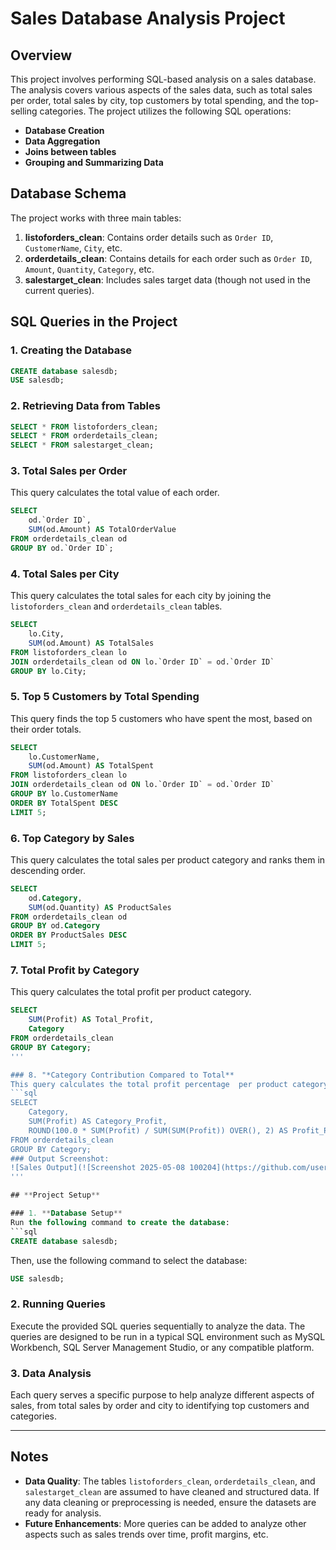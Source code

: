 
# **Sales Database Analysis Project**

## **Overview**
This project involves performing SQL-based analysis on a sales database. The analysis covers various aspects of the sales data, such as total sales per order, total sales by city, top customers by total spending, and the top-selling categories. The project utilizes the following SQL operations:
- **Database Creation**
- **Data Aggregation**
- **Joins between tables**
- **Grouping and Summarizing Data**

## **Database Schema**
The project works with three main tables:

1. **listoforders_clean**: Contains order details such as `Order ID`, `CustomerName`, `City`, etc.
2. **orderdetails_clean**: Contains details for each order such as `Order ID`, `Amount`, `Quantity`, `Category`, etc.
3. **salestarget_clean**: Includes sales target data (though not used in the current queries).

## **SQL Queries in the Project**

### 1. **Creating the Database**
```sql
CREATE database salesdb;
USE salesdb;
```

### 2. **Retrieving Data from Tables**
```sql
SELECT * FROM listoforders_clean;
SELECT * FROM orderdetails_clean;
SELECT * FROM salestarget_clean;
```

### 3. **Total Sales per Order**
This query calculates the total value of each order.
```sql
SELECT 
    od.`Order ID`,
    SUM(od.Amount) AS TotalOrderValue
FROM orderdetails_clean od
GROUP BY od.`Order ID`;
```

### 4. **Total Sales per City**
This query calculates the total sales for each city by joining the `listoforders_clean` and `orderdetails_clean` tables.
```sql
SELECT 
    lo.City,
    SUM(od.Amount) AS TotalSales
FROM listoforders_clean lo
JOIN orderdetails_clean od ON lo.`Order ID` = od.`Order ID`
GROUP BY lo.City;
```

### 5. **Top 5 Customers by Total Spending**
This query finds the top 5 customers who have spent the most, based on their order totals.
```sql
SELECT 
    lo.CustomerName,
    SUM(od.Amount) AS TotalSpent
FROM listoforders_clean lo
JOIN orderdetails_clean od ON lo.`Order ID` = od.`Order ID`
GROUP BY lo.CustomerName
ORDER BY TotalSpent DESC
LIMIT 5;
```

### 6. **Top Category by Sales**
This query calculates the total sales per product category and ranks them in descending order.
```sql
SELECT 
    od.Category,
    SUM(od.Quantity) AS ProductSales
FROM orderdetails_clean od
GROUP BY od.Category
ORDER BY ProductSales DESC
LIMIT 5;
```

### 7. **Total Profit by Category**
This query calculates the total profit per product category.
```sql
SELECT 
    SUM(Profit) AS Total_Profit,
    Category
FROM orderdetails_clean
GROUP BY Category;
'''

### 8. "*Category Contribution Compared to Total**
This query calculates the total profit percentage  per product category.
```sql
SELECT 
    Category,
    SUM(Profit) AS Category_Profit,
    ROUND(100.0 * SUM(Profit) / SUM(SUM(Profit)) OVER(), 2) AS Profit_Percentage
FROM orderdetails_clean
GROUP BY Category;
### Output Screenshot:
![Sales Output](![Screenshot 2025-05-08 100204](https://github.com/user-attachments/assets/ac94f048-c64e-4090-8b48-c3fbf4a27242)
'''

## **Project Setup**

### 1. **Database Setup**
Run the following command to create the database:
```sql
CREATE database salesdb;
```
Then, use the following command to select the database:
```sql
USE salesdb;
```

### 2. **Running Queries**
Execute the provided SQL queries sequentially to analyze the data. The queries are designed to be run in a typical SQL environment such as MySQL Workbench, SQL Server Management Studio, or any compatible platform.

### 3. **Data Analysis**
Each query serves a specific purpose to help analyze different aspects of sales, from total sales by order and city to identifying top customers and categories.

---

## **Notes**

- **Data Quality**: The tables `listoforders_clean`, `orderdetails_clean`, and `salestarget_clean` are assumed to have cleaned and structured data. If any data cleaning or preprocessing is needed, ensure the datasets are ready for analysis.
- **Future Enhancements**: More queries can be added to analyze other aspects such as sales trends over time, profit margins, etc.
